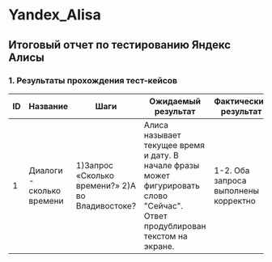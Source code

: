 # Yandex_Alisa
## Итоговый отчет по тестированию Яндекс Алисы

### 1. Результаты прохождения тест-кейсов

| ID | Название | Шаги | Ожидаемый результат | Фактический результат | Статус |
|----|----------|------|---------------------|-----------------------|--------|
| 1 | Диалоги - сколько времени | 1)Запрос «Сколько времени?» 2)А во Владивостоке?| Алиса называет текущее время и дату. В начале фразы может фигурировать слово "Сейчас". Ответ продублирован текстом на экране. | 1-2. Оба запроса выполнены корректно | passed |
